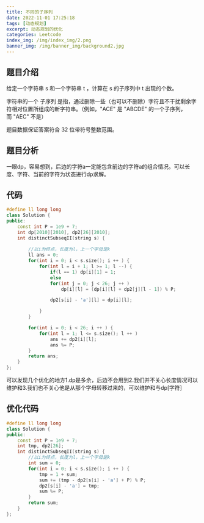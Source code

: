 ```yaml
---
title: 不同的子序列
date: 2022-11-01 17:25:18
tags: [动态规划]
excerpt: 动态规划的优化
categories: Leetcode
index_img: /img/index_img/2.png
banner_img: /img/banner_img/background2.jpg
---
```



## 题目介绍

给定一个字符串 s 和一个字符串 t ，计算在 s 的子序列中 t 出现的个数。

字符串的一个 子序列 是指，通过删除一些（也可以不删除）字符且不干扰剩余字符相对位置所组成的新字符串。（例如，"ACE" 是 "ABCDE" 的一个子序列，而 "AEC" 不是）

题目数据保证答案符合 32 位带符号整数范围。


## 题目分析

一眼dp，容易想到，后边的字符a一定能包含前边的字符a的组合情况。可以长度、字符、当前的字符为状态进行dp求解。


## 代码

```c++
#define ll long long 
class Solution {
public:
    const int P = 1e9 + 7;
    int dp[2010][2010], dp2[26][2010];
    int distinctSubseqII(string s) {
        
        //以i为终点，长度为l，上一个字母是k
        ll ans = 0;
        for(int i = 0; i < s.size(); i ++ ) {
            for(int l = i + 1; l >= 1; l --) {
                if(l == 1) dp[i][1] = 1;
                else
                for(int j = 0; j < 26; j ++ )
                    dp[i][l] = (dp[i][l] + dp2[j][l - 1]) % P;

                dp2[s[i] - 'a'][l] = dp[i][l];        

            }
        }

        for(int i = 0; i < 26; i ++ ) {
            for(int l = 1; l <= s.size(); l ++ )
                ans += dp2[i][l];
                ans %= P;
        }
        return ans;
    }
};
```

可以发现几个优化的地方1.dp是多余，后边不会用到2.我们并不关心长度情况可以维护和3.我们也不关心他是从那个字母转移过来的，可以维护和与dp[字符]

## 优化代码
``` c++ 
#define ll long long 
class Solution {
public:
    const int P = 1e9 + 7;
    int tmp, dp2[26];
    int distinctSubseqII(string s) {
        //以i为终点，长度为l，上一个字母是k
        int sum = 0;
        for(int i = 0; i < s.size(); i ++ ) {
            tmp = 1 + sum;
            sum += (tmp - dp2[s[i] - 'a'] + P) % P;
            dp2[s[i] - 'a'] = tmp;
            sum %= P;
        }
        return sum;
    }
};
```